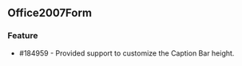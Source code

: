 ## Office2007Form
  
### Feature

* \#184959 -  Provided support to customize the Caption Bar height.